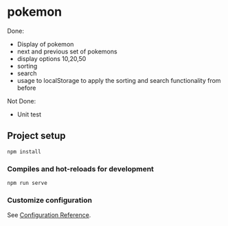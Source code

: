 # pokemon
Done: 
 - Display of pokemon
 - next and previous set of pokemons
 - display options 10,20,50
 - sorting
 - search
 - usage to localStorage to apply the sorting and search functionality from before


Not Done:
- Unit test
## Project setup
```
npm install
```

### Compiles and hot-reloads for development
```
npm run serve
```

### Customize configuration
See [Configuration Reference](https://cli.vuejs.org/config/).
